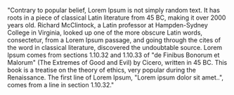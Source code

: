 "Contrary to popular belief, Lorem Ipsum is not simply random text. It has roots in a piece of classical Latin literature from 45
BC, making it over 2000 years old. Richard McClintock, a Latin professor at Hampden-Sydney College in Virginia, looked up one of
the more obscure Latin words, consectetur, from a Lorem Ipsum passage, and going through the cites of the word in classical
literature, discovered the undoubtable source. Lorem Ipsum comes from sections 1.10.32 and 1.10.33 of "de Finibus Bonorum et 
Malorum" (The Extremes of Good and Evil) by Cicero, written in 45 BC. This book is a treatise on the theory of ethics, very popular
during the Renaissance. The first line of Lorem Ipsum, "Lorem ipsum dolor sit amet..", comes from a line in section 1.10.32."
